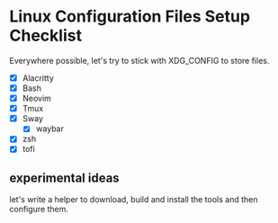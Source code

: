 # Linux Configuration Files Setup Checklist
Everywhere possible, let's try to stick with XDG_CONFIG to store files.

- [x] Alacritty
- [x] Bash
- [x] Neovim
- [x] Tmux
- [x] Sway
	- [x] waybar
- [x] zsh
- [x] tofi

## experimental ideas
let's write a helper to download, build and install the tools and then configure them.
